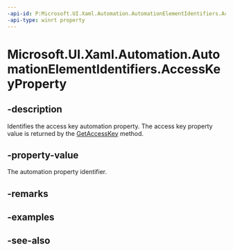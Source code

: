 ```yaml
---
-api-id: P:Microsoft.UI.Xaml.Automation.AutomationElementIdentifiers.AccessKeyProperty
-api-type: winrt property
---
```


<!-- Property syntax
public Windows.UI.Xaml.Automation.AutomationProperty AccessKeyProperty { get; }
-->

# Microsoft.UI.Xaml.Automation.AutomationElementIdentifiers.AccessKeyProperty

## -description
Identifies the access key automation property. The access key property value is returned by the [GetAccessKey](../microsoft.ui.xaml.automation.peers/automationpeer_getaccesskey_372284052.md) method.

## -property-value
The automation property identifier.

## -remarks

## -examples

## -see-also
